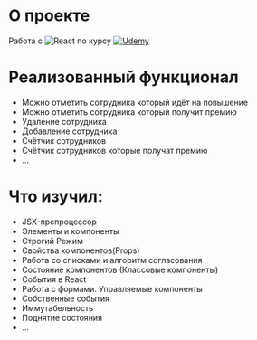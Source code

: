 # О проекте
Работа с 
![React](https://img.shields.io/badge/React-black?style=flat-square&logo=React)
по курсу 
[![Udemy](https://img.shields.io/badge/Udemy-black?style=flat-square&logo=Udemy)](https://www.udemy.com/course/javascript_full/)

# Реализованный функционал
- Можно отметить сотрудника который идёт на повышение
- Можно отметить сотрудника который получит премию
- Удаление сотрудника
- Добавление сотрудника
- Счётчик сотрудников
- Счётчик сотрудников которые получат премию
- ...

# Что изучил:
- JSX-препроцессор
- Элементы и компоненты
- Строгий Режим
- Свойства компонентов(Props)
- Работа со списками и алгоритм согласования
- Состояние компонентов (Классовые компоненты)
- События в React
- Работа с формами. Управляемые компоненты
- Собственные события
- Иммутабельность
- Поднятие состояния
- ...